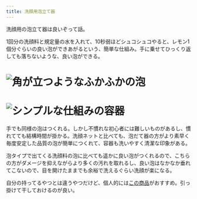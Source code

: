 ```yaml
---
title: 洗顔用泡立て器
---
```

洗顔用の泡立て器は良いぞって話。

1回分の洗顔料と規定量の水を入れて、10秒弱ほどシュコシュコやると、レモン1個分ぐらいの良い泡ができあがるという、簡単な仕組み。手に乗せてひっくり返しても落ちないような、良い泡ができる。

![](https://lh6.googleusercontent.com/CYKlAhV8UAkbBemd1wcW5ZP5i9NVGRqenEz7sBdEUG_9vwaslbX-VBUAWML4wcCnweIhO4Fw8QRntFwlklSAcjXcuDmmF0adDJSIEQZcWEiPMtKGC9eYnebj-_mrCD8JN4kYiLc5QTs69Ta4yA "角が立つようなふかふかの泡")
=========================================================================================================================================================================================================

![](https://lh6.googleusercontent.com/LaHmofndOAdjujBtNQHsYm1IZp3g3d5qKdFN-2QCsMIu9XIpnYOeCkJQj7kPfbmhtc6P6yzvl5AC3BSEE_CMcNbWPaYOo6k_Y5KVYgI0wM6yHkRnqKoX_U4Oec2GPbw5kvuGQe2bCwjWhriD6w "シンプルな仕組みの容器")
=======================================================================================================================================================================================================

手でも同様の泡はつくれる。しかし不慣れな初心者には難しいものがあるし、慣れてても結構時間が掛かる。洗顔ネットと比べても、泡だて器の方がより素早く毎度安定した品質の泡が簡単につくれて、容器も洗いやすく清潔な印象がある。

泡タイプで出てくる洗顔料の泡に比べても遥かに良い泡がつくれるので、こちらの方がダメージを抑えながらより多くの汚れを取れるし、良い泡はなかなか垂れてこないので、目を開けたままでも余裕で洗えるぐらい洗顔が楽になる。

自分の持ってるやつとは違うやつだけど、個人的には[この商品](https://www.amazon.co.jp/dp/B09KMP9GDN)がおすすめ。引っ掛けて干しておけるのが良い。
